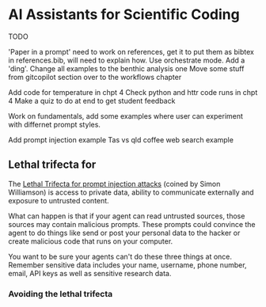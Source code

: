 # AI Assistants for Scientific Coding

TODO

'Paper in a prompt' need to work on references, get it to put them as bibtex in references.bib, will need to explain how. 
Use orchestrate mode. 
Add a 'ding'. 
Change all examples to the benthic analysis one
Move some stuff from gitcopilot section over to the workflows chapter

Add code for temperature in chpt 4
Check python and httr code runs in chpt 4
Make a quiz to do at end to get student feedback

Work on fundamentals, add some examples where user can experiment with differnet prompt styles. 

Add prompt injection example
Tas vs qld coffee
web search example

## Lethal trifecta for 

The [Lethal Trifecta for prompt injection attacks](https://simonwillison.net/2025/Aug/9/bay-area-ai/) (coined by Simon Williamson) is access to private data, ability to communicate externally and exposure to untrusted content. 

What can happen is that if your agent can read untrusted sources, those sources may contain malicious prompts. These prompts could convince the agent to do things like send or post your personal data to the hacker or create malicious code that runs on your computer. 

You want to be sure your agents can't do these three things at once. Remember sensitive data includes your name, username, phone number, email, API keys as well as sensitive research data. 

### Avoiding the lethal trifecta 

